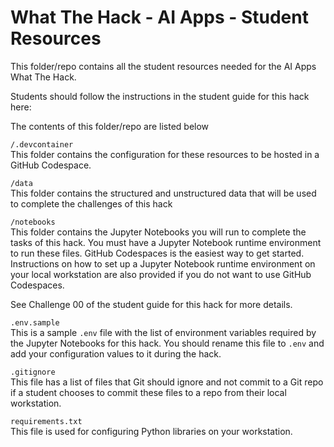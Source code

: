 # What The Hack - AI Apps - Student Resources

This folder/repo contains all the student resources needed for the AI Apps What The Hack.

Students should follow the instructions in the student guide for this hack here:

The contents of this folder/repo are listed below

`` /.devcontainer `` <br />
This folder contains the configuration for these resources to be hosted in a GitHub Codespace.

``/data`` <br />
This folder contains the structured and unstructured data that will be used to complete the challenges of this hack

``/notebooks`` <br />
This folder contains the Jupyter Notebooks you will run to complete the tasks of this hack. You must have a Jupyter Notebook runtime environment to run these files. GitHub Codespaces is the easiest way to get started. Instructions on how to set up a Jupyter Notebook runtime environment on your local workstation are also provided if you do not want to use GitHub Codespaces.

See Challenge 00 of the student guide for this hack for more details.

``.env.sample`` <br />
This is a sample ``.env`` file with the list of environment variables required by the Jupyter Notebooks for this hack. You should rename this file to ``.env`` and add your configuration values to it during the hack.

``.gitignore`` <br />
This file has a list of files that Git should ignore and not commit to a Git repo if a student chooses to commit these files to a repo from their local workstation.

``requirements.txt`` <br />
This file is used for configuring Python libraries on your workstation.

